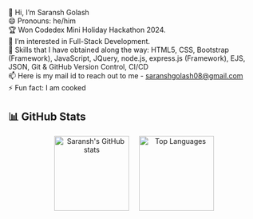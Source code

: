 👋 Hi, I’m Saransh Golash
<br>
😄 Pronouns: he/him
<br>
🏆 Won Codedex Mini Holiday Hackathon 2024.
<br>
👀 I’m interested in Full-Stack Development.
<br>
🌱 Skills that I have obtained along the way: HTML5, CSS, Bootstrap (Framework), JavaScript, JQuery, node.js, express.js (Framework), EJS, JSON, Git & GitHub Version Control, CI/CD
<br>
📫 Here is my mail id to reach out to me - saranshgolash08@gmail.com
<br>
⚡ Fun fact: I am cooked 

<!---
SaranshGolash/SaranshGolash is a ✨ special ✨ repository because its `README.md` (this file) appears on your GitHub profile.
You can click the Preview link to take a look at your changes.
--->

## 📊 GitHub Stats

<div align="center" style="display: flex; justify-content: center; align-items: center; gap: 20px;">
  <a href="https://github.com/anuraghazra/github-readme-stats">
    <img src="https://github-readme-stats.vercel.app/api?username=SaranshGolash&show_icons=true&theme=midnight-purple&hide_border=true&hide_title=true" alt="Saransh's GitHub stats" height="150" /></a>
  <a href="https://github.com/anuraghazra/github-readme-stats"><img src="https://github-readme-stats.vercel.app/api/top-langs/?username=SaranshGolash&layout=compact&theme=midnight-purple&hide_border=true" height="150" alt="Top Languages" /></a>
</div>
